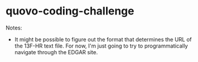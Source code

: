 # quovo-coding-challenge

Notes:
* It might be possible to figure out the format that determines the URL of the 13F-HR text file. For now, I'm just going to try to programmatically navigate through the EDGAR site.